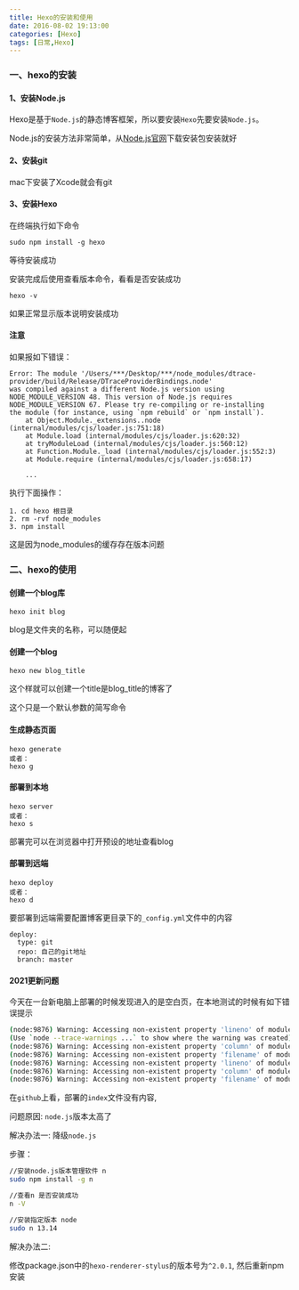 ```yaml
---
title: Hexo的安装和使用
date: 2016-08-02 19:13:00
categories: [Hexo]
tags: [日常,Hexo]
---
```


### 一、hexo的安装

#### 1、安装Node.js

Hexo是基于`Node.js`的静态博客框架，所以要安装`Hexo`先要安装`Node.js`。


Node.js的安装方法非常简单，从[Node.js官网](https://nodejs.org/en/)下载安装包安装就好

#### 2、安装git

mac下安装了Xcode就会有git

<!-- more -->


#### 3、安装Hexo

在终端执行如下命令

```
sudo npm install -g hexo
```

等待安装成功

安装完成后使用查看版本命令，看看是否安装成功

```
hexo -v
```

如果正常显示版本说明安装成功

#### 注意

如果报如下错误：

```
Error: The module '/Users/***/Desktop/***/node_modules/dtrace-provider/build/Release/DTraceProviderBindings.node'
was compiled against a different Node.js version using
NODE_MODULE_VERSION 48. This version of Node.js requires
NODE_MODULE_VERSION 67. Please try re-compiling or re-installing
the module (for instance, using `npm rebuild` or `npm install`).
    at Object.Module._extensions..node (internal/modules/cjs/loader.js:751:18)
    at Module.load (internal/modules/cjs/loader.js:620:32)
    at tryModuleLoad (internal/modules/cjs/loader.js:560:12)
    at Function.Module._load (internal/modules/cjs/loader.js:552:3)
    at Module.require (internal/modules/cjs/loader.js:658:17)
    
    ...
```

执行下面操作：

```
1. cd hexo 根目录
2. rm -rvf node_modules
3. npm install

```

这是因为node_modules的缓存存在版本问题


### 二、hexo的使用

#### 创建一个blog库

```
hexo init blog
```

blog是文件夹的名称，可以随便起

#### 创建一个blog

```
hexo new blog_title
```

这个样就可以创建一个title是blog_title的博客了

这个只是一个默认参数的简写命令

#### 生成静态页面

```
hexo generate		
或者：
hexo g
```

#### 部署到本地

```
hexo server			
或者：
hexo s
```

部署完可以在浏览器中打开预设的地址查看blog


#### 部署到远端

```
hexo deploy			
或者：
hexo d
```

要部署到远端需要配置博客更目录下的`_config.yml`文件中的内容

```
deploy:
  type: git
  repo: 自己的git地址
  branch: master
```

#### 2021更新问题

今天在一台新电脑上部署的时候发现进入的是空白页，在本地测试的时候有如下错误提示

```sh
(node:9876) Warning: Accessing non-existent property 'lineno' of module exports inside circular dependency
(Use `node --trace-warnings ...` to show where the warning was created)
(node:9876) Warning: Accessing non-existent property 'column' of module exports inside circular dependency
(node:9876) Warning: Accessing non-existent property 'filename' of module exports inside circular dependency
(node:9876) Warning: Accessing non-existent property 'lineno' of module exports inside circular dependency
(node:9876) Warning: Accessing non-existent property 'column' of module exports inside circular dependency
(node:9876) Warning: Accessing non-existent property 'filename' of module exports inside circular dependency
```

在`github`上看，部署的`index`文件没有内容,

问题原因: `node.js`版本太高了

解决办法一: 降级`node.js`

步骤：

```sh
//安装node.js版本管理软件 n
sudo npm install -g n

//查看n 是否安装成功
n -V

//安装指定版本 node
sudo n 13.14

```

解决办法二: 

修改package.json中的`hexo-renderer-stylus`的版本号为`^2.0.1`, 然后重新npm安装





